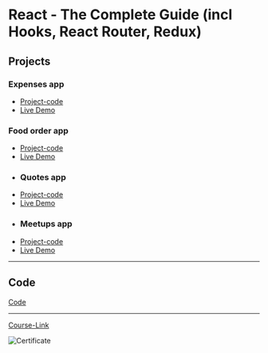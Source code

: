 # React - The Complete Guide (incl Hooks, React Router, Redux)
## Projects

### Expenses app
- [Project-code](./Projects/Expenses-App)
- [Live Demo](https://body-expensesapp.netlify.app/)
### Food order app
- [Project-code](./Projects/Food-Order-app)
- [Live Demo](https://body-foodorder.netlify.app/)
- ### Quotes app
- [Project-code](./Projects/Quotes-App)
- [Live Demo](https://elaborate-blini-c8cf9c.netlify.app/)
- ### Meetups app
- [Project-code](./Projects/Meetups-App)
- [Live Demo](https://meetups-app-nextjs-ruby.vercel.app/)

---
## Code
[Code](Code)

---
[Course-Link](https://www.udemy.com/course/react-the-complete-guide-incl-redux/)<br>

![Certificate](https://via.placeholder.com/468x300?text=Certificate+Here)

